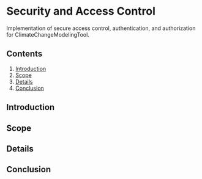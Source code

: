 # Security and Access Control

Implementation of secure access control, authentication, and authorization for ClimateChangeModelingTool.

## Contents

1. [Introduction](#introduction)
2. [Scope](#scope)
3. [Details](#details)
4. [Conclusion](#conclusion)

## Introduction

## Scope

## Details

## Conclusion
